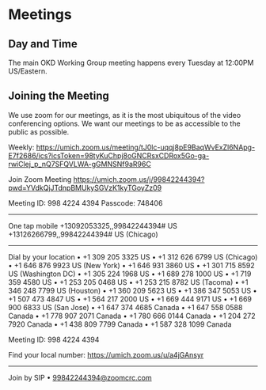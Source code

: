 # Meetings

## Day and Time

The main OKD Working Group meeting happens every Tuesday at 12:00PM US/Eastern. 

## Joining the Meeting

We use zoom for our meetings, as it is the most ubiquitous of the video conferencing options. We want our meetings to be as accessible to the public as possible. 

Weekly: https://umich.zoom.us/meeting/tJ0lc-uqqj8pE9BaqWvExZl6NApg-E7f2686/ics?icsToken=98tyKuChpj8oGNCRsxCDRox5Go-ga-rwiClej_p_nQ7SFQVLWA-gGMNSNf9aR96C

Join Zoom Meeting
https://umich.zoom.us/j/99842244394?pwd=YVdkQjJTdnpBMUkySGVzK1kyTGoyZz09

Meeting ID: 998 4224 4394
Passcode: 748406

---

One tap mobile
+13092053325,,99842244394# US
+13126266799,,99842244394# US (Chicago)

---

Dial by your location
• +1 309 205 3325 US
• +1 312 626 6799 US (Chicago)
• +1 646 876 9923 US (New York)
• +1 646 931 3860 US
• +1 301 715 8592 US (Washington DC)
• +1 305 224 1968 US
• +1 689 278 1000 US
• +1 719 359 4580 US
• +1 253 205 0468 US
• +1 253 215 8782 US (Tacoma)
• +1 346 248 7799 US (Houston)
• +1 360 209 5623 US
• +1 386 347 5053 US
• +1 507 473 4847 US
• +1 564 217 2000 US
• +1 669 444 9171 US
• +1 669 900 6833 US (San Jose)
• +1 647 374 4685 Canada
• +1 647 558 0588 Canada
• +1 778 907 2071 Canada
• +1 780 666 0144 Canada
• +1 204 272 7920 Canada
• +1 438 809 7799 Canada
• +1 587 328 1099 Canada

Meeting ID: 998 4224 4394

Find your local number: https://umich.zoom.us/u/a4jGAnsyr

---

Join by SIP
• 99842244394@zoomcrc.com
